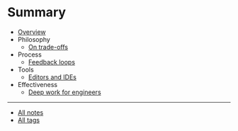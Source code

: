 # Summary

- [Overview](/notes/)
- Philosophy
  - [On trade-offs](/notes/philosophy/trade-offs/)
- Process
  - [Feedback loops](/notes/process/feedback-loops/)
- Tools
  - [Editors and IDEs](/notes/tools/editors-and-ides/)
- Effectiveness
  - [Deep work for engineers](/notes/effectiveness/deep-work/)

---
- [All notes](/notes/all/)
- [All tags](/tags/all/)
